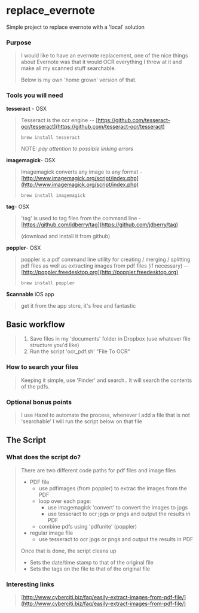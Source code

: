 # replace_evernote
Simple project to replace evernote with a 'local' solution

### Purpose

> I would like to have an evernote replacement, one of the nice things about Evernote was that it would OCR everything I threw at it and make all my scanned stuff searchable.
>
>  Below is my own 'home grown' version of that.

### Tools you will need

**tesseract** - OSX

> Tesseract is the ocr engine -- [https://github.com/tesseract-ocr/tesseract](https://github.com/tesseract-ocr/tesseract)
> 
> `brew install tesseract`
> 
> NOTE: *pay attention to possible linking errors*

**imagemagick**- OSX
> Imagemagick converts any image to any format - [http://www.imagemagick.org/script/index.php](http://www.imagemagick.org/script/index.php)
> 
> `brew install imagemagick`
 
**tag**- OSX
> 'tag' is used to tag files from the command line - [https://github.com/jdberry/tag](https://github.com/jdberry/tag)
> 
> (download and install it from github)
 
 **poppler**- OSX
> poppler is a pdf command line utility for creating / merging / splitting pdf files as well as extracting images from pdf files (if necessary) -- [http://poppler.freedesktop.org](http://poppler.freedesktop.org)
> 
> `brew install poppler`
> 

**Scannable** iOS app
> get it from the app store, it's free and fantastic

## Basic workflow

> 1. Save files in my 'documents' folder in Dropbox (use whatever file structure you'd like)
> 2. Run the script 'ocr_pdf.sh' "File To OCR" <can be an image or a pdf>

### How to search your files

> Keeping it simple, use 'Finder' and search.. it will search the contents of the pdfs.


### Optional bonus points

> I use Hazel to automate the process, whenever I add a file that is not 'searchable' I will run the script below on that file

## The Script

### What does the script do?

> There are two different code paths for pdf files and image files
> 
> + PDF file
>     + use pdfimages (from poppler) to extrac the images from the PDF
>     + loop over each page:
>        + use imagemagick 'convert' to convert the images to jpgs
>        + use tesseract to ocr jpgs or pngs and output the results in PDF
>     + combine pdfs using 'pdfunite' (poppler)
> + regular image file
>     + use tesseract to ocr jpgs or pngs and output the results in PDF 
> 
> Once that is done, the script cleans up
> + Sets the date/time stamp to that of the original file
> + Sets the tags on the file to that of the original file
> 
> 

### Interesting links
 
>  [http://www.cyberciti.biz/faq/easily-extract-images-from-pdf-file/](http://www.cyberciti.biz/faq/easily-extract-images-from-pdf-file/)

